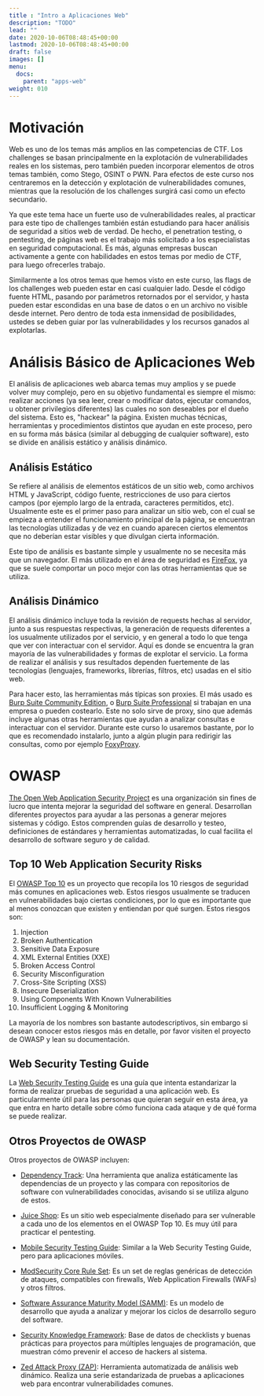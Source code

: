 ```yaml
---
title : "Intro a Aplicaciones Web"
description: "TODO"
lead: ""
date: 2020-10-06T08:48:45+00:00
lastmod: 2020-10-06T08:48:45+00:00
draft: false
images: []
menu:
  docs:
    parent: "apps-web"
weight: 010
---
```


# Motivación

Web es uno de los temas más amplios en las competencias de CTF.
Los challenges se basan principalmente en la explotación de vulnerabilidades reales en los sistemas,
pero también pueden incorporar elementos de otros temas también, como Stego, OSINT o PWN.
Para efectos de este curso nos centraremos en la detección y explotación de vulnerabilidades comunes,
mientras que la resolución de los challenges surgirá casi como un efecto secundario.

Ya que este tema hace un fuerte uso de vulnerabilidades reales, al practicar para este tipo de challenges
también están estudiando para hacer análisis de seguridad a sitios web de verdad. De hecho,
el penetration testing, o pentesting, de páginas web es el trabajo más solicitado a los especialistas en seguridad computacional.
Es más, algunas empresas buscan activamente a gente con habilidades en estos temas por medio de CTF,
para luego ofrecerles trabajo.

Similarmente a los otros temas que hemos visto en este curso, las flags de los challenges web pueden estar
en casi cualquier lado. Desde el código fuente HTML, pasando por parámetros retornados por el
servidor, y hasta pueden estar escondidas en una base de datos o en un archivo no visible desde internet.
Pero dentro de toda esta inmensidad de posibilidades, ustedes se deben guiar por las vulnerabilidades
y los recursos ganados al explotarlas.

# Análisis Básico de Aplicaciones Web

El análisis de aplicaciones web abarca temas muy amplios y se puede volver muy complejo, pero en su objetivo
fundamental es siempre el mismo: realizar acciones (ya sea leer, crear o modificar datos, ejecutar comandos,
u obtener privilegios diferentes) las cuales no son deseables por el dueño del sistema. Esto es, "hackear"
la página. Existen muchas técnicas, herramientas y procedimientos distintos que ayudan en este proceso,
pero en su forma más básica (similar al debugging de cualquier software),
esto se divide en análisis estático y análisis dinámico.

## Análisis Estático

Se refiere al análisis de elementos estáticos de un sitio web, como archivos HTML y JavaScript, código fuente,
restricciones de uso para ciertos campos (por ejemplo largo de la entrada, caracteres permitidos, etc).
Usualmente este es el primer paso para analizar un sitio web, con el cual se empieza a entender el funcionamiento
principal de la página, se encuentran las tecnologías utilizadas y de vez en cuando aparecen ciertos elementos
que no deberían estar visibles y que divulgan cierta información.

Este tipo de análisis es bastante simple y usualmente no se necesita más que un navegador. El más utilizado
en el área de seguridad es [FireFox](https://www.mozilla.org/en-US/firefox/new/), ya que se suele comportar
un poco mejor con las otras herramientas que se utiliza.

## Análisis Dinámico

El análisis dinámico incluye toda la revisión de requests hechas al servidor, junto a sus respuestas respectivas,
la generación de requests diferentes a los usualmente utilizados por el servicio, y en general a todo lo que
tenga que ver con interactuar con el servidor. Aquí es donde se encuentra la gran mayoría de las vulnerabilidades
y formas de explotar el servicio. La forma de realizar el análisis y sus resultados dependen fuertemente
de las tecnologías (lenguajes, frameworks, librerías, filtros, etc) usadas en el sitio web.

Para hacer esto, las herramientas más típicas son proxies. El más usado es [Burp Suite Community Edition](https://portswigger.net/burp/communitydownload),
o [Burp Suite Professional](https://portswigger.net/burp/pro) si trabajan en una empresa o pueden costearlo.
Este no solo sirve de proxy, sino que además incluye algunas otras herramientas que ayudan a analizar consultas
e interactuar con el servidor. Durante este curso lo usaremos bastante, por lo que es recomendado instalarlo,
junto a algún plugin para redirigir las consultas, como por ejemplo [FoxyProxy](https://addons.mozilla.org/en-US/firefox/addon/foxyproxy-standard/).

# OWASP

[The Open Web Application Security Project](https://owasp.org/) es una organización sin fines de lucro que intenta
mejorar la seguridad del software en general. Desarrollan diferentes proyectos para ayudar a
las personas a generar mejores sistemas y código. Estos comprenden guías de desarrollo y testeo,
definiciones de estándares y herramientas automatizadas, lo cual facilita el desarrollo de software
seguro y de calidad.

## Top 10 Web Application Security Risks

El [OWASP Top 10](https://owasp.org/www-project-top-ten/) es un proyecto que recopila los 10 riesgos de
seguridad más comunes en aplicaciones web. Estos riesgos usualmente se traducen en vulnerabilidades bajo ciertas
condiciones, por lo que es importante que al menos conozcan que existen y entiendan por qué surgen.
Estos riesgos son:
1. Injection
2. Broken Authentication
3. Sensitive Data Exposure
4. XML External Entities (XXE)
5. Broken Access Control
6. Security Misconfiguration
7. Cross-Site Scripting (XSS)
8. Insecure Deserialization
9. Using Components With Known Vulnerabilities
10. Insufficient Logging & Monitoring

La mayoría de los nombres son bastante autodescriptivos, sin embargo si desean conocer estos riesgos
más en detalle, por favor visiten el proyecto de OWASP y lean su documentación.

## Web Security Testing Guide

La [Web Security Testing Guide](https://owasp.org/www-project-web-security-testing-guide/) es una guía que intenta
estandarizar la forma de realizar pruebas de seguridad a una aplicación web. Es particularmente útil para
las personas que quieran seguir en esta área, ya que entra en harto detalle sobre cómo funciona cada ataque
y de qué forma se puede realizar.

## Otros Proyectos de OWASP

Otros proyectos de OWASP incluyen:

* [Dependency Track](https://owasp.org/www-project-dependency-track/): Una herramienta que analiza estáticamente
las dependencias de un proyecto y las compara con repositorios de software con vulnerabilidades conocidas,
  avisando si se utiliza alguno de estos.

* [Juice Shop](https://owasp.org/www-project-juice-shop/): Es un sitio web especialmente diseñado para ser vulnerable
a cada uno de los elementos en el OWASP Top 10. Es muy útil para practicar el pentesting.

* [Mobile Security Testing Guide](https://owasp.org/www-project-mobile-security-testing-guide/): Similar a la
Web Security Testing Guide, pero para aplicaciones móviles.

* [ModSecurity Core Rule Set](https://owasp.org/www-project-modsecurity-core-rule-set/): Es un set de reglas
genéricas de detección de ataques, compatibles con firewalls, Web Application Firewalls (WAFs) y otros filtros.

* [Software Assurance Maturity Model (SAMM)](https://owasp.org/www-project-samm/): Es un modelo de desarrollo
que ayuda a analizar y mejorar los ciclos de desarrollo seguro del software.

* [Security Knowledge Framework](https://owasp.org/www-project-security-knowledge-framework/): Base de datos de
checklists y buenas prácticas para proyectos para múltiples lenguajes de programación, que muestran cómo prevenir
  el acceso de hackers al sistema.

* [Zed Attack Proxy (ZAP)](https://owasp.org/www-project-zap/): Herramienta automatizada de análisis web dinámico.
Realiza una serie estandarizada de pruebas a aplicaciones web para encontrar vulnerabilidades comunes.


